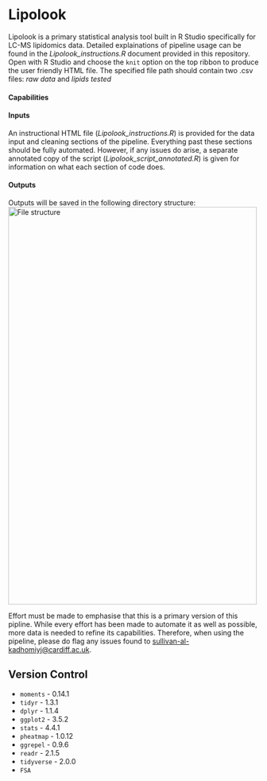 # Lipolook

Lipolook is a primary statistical analysis tool built in R Studio specifically for LC-MS lipidomics data. 
Detailed explainations of pipeline usage can be found in the *Lipolook_instructions.R* document provided in this repository. Open with R Studio and choose the `knit` option on the top ribbon to produce the user friendly HTML file. 
The specified file path should contain two .csv files: *raw data* and *lipids tested*

#### Capabilities

#### Inputs

An instructional HTML file (*Lipolook_instructions.R*) is provided for the data input and cleaning sections of the pipeline. Everything past these sections should be fully automated. However, if any issues do arise, a separate annotated copy of the script (*Lipolook_script_annotated.R*) is given for information on what each section of code does. 

#### Outputs
Outputs will be saved in the following directory structure: 
<img width="500" height="800" alt="File structure" src="https://github.com/user-attachments/assets/2c358636-75d7-4d3e-95a2-416dcbc1808b" />









Effort must be made to emphasise that this is a primary version of this pipline. While every effort has been made to automate it as well as possible, more data is needed to refine its capabilities. Therefore, when using the pipeline, please do flag any issues found to sullivan-al-kadhomiyj@cardiff.ac.uk. 

## Version Control

* `moments` - 0.14.1
* `tidyr` - 1.3.1
* `dplyr` - 1.1.4
* `ggplot2` - 3.5.2
* `stats` - 4.4.1
* `pheatmap` - 1.0.12
* `ggrepel` - 0.9.6
* `readr` - 2.1.5
* `tidyverse` - 2.0.0
* `FSA`
